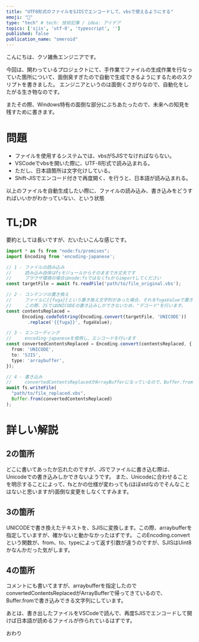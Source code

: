 ```yaml
---
title: "UTF8形式のファイルをSJISでエンコードして、vbsで使えるようにする"
emoji: "🎃"
type: "tech" # tech: 技術記事 / idea: アイデア
topics: ['sjis', 'utf-8', 'typescript', '']
published: false
publication_name: "omeroid"
---
```


こんにちは、クソ雑魚エンジニアです。

今回は、関わっているプロジェクトにて、手作業でファイルの生成作業を行なっていた箇所について、面倒臭すぎたので自動で生成できるようにするためのスクリプトを書きました。
エンジニアというのは面倒くさがりなので、自動化をしたがる生き物なのです。

またその際、Windows特有の面倒な部分にぶちあたったので、未来への知見を残すために書きます。

# 問題

- ファイルを使用するシステムでは、vbsがSJISでなければならない。
- VSCodeでvbsを開いた際に、UTF-8形式で読み込まれる。
- ただし、日本語箇所は文字化けしている。
- Shift-JISでエンコード付きで再度開く、を行うと、日本語が読み込まれる。

以上のファイルを自動生成したい際に、ファイルの読み込み、書き込みをどうすればいいかがわかっていない、という状態

# TL;DR

要約としては長いですが、だいたいこんな感じです。

```ts
import * as fs from "node:fs/promises";
import Encoding from 'encoding-japanese';

// 1 - ファイルの読み込み
//     読み込み自体はfsモジュールからそのままで大丈夫です
//     ブラウザ環境の場合はnode:fsではなくfsからimportしてください
const targetFile = await fs.readFile('path/to/file_original.vbs');

// 2 - コンテンツの置き換え
//     ファイルに{{fuga}}という置き換え文字列があった場合、それをfugaValueで置き換える
//     この際、JSではUNICODEの書き込みしかできないため、"デコード"を行います。
const contentsReplaced =
      Encoding.codeToString(Encoding.convert(targetFile, 'UNICODE'))
        .replace('{{fuga}}', fugaValue);

// 3 - エンコーディング
//     encoding-japaneseを使用し、エンコードを行います
const convertedContentsReplaced = Encoding.convert(contentsReplaced, {
  from: 'UNICODE',
  to: 'SJIS',
  type: 'arraybuffer',
});

// 4 - 書き込み
//     convertedContentsReplacedがArrayBufferになっているので、Buffer.fromからデータを取ります。
await fs.writeFile(
  "path/to/file_replaced.vbs",
  Buffer.from(convertedContentsReplaced)
);

```

# 詳しい解説

## 2の箇所
どこに書いてあったか忘れたのですが、JSでファイルに書き込む際は、Unicodeでの書き込みしかできないようです。
また、Unicodeに合わせることを明示することによって、fsとかの仕様が変わっても(ほぼstdなのでそんなことはないと思いますが)面倒な変更をしなくてすみます。

## 3の箇所
UNICODEで書き換えたテキストを、SJISに変換します。この際、arraybufferを指定していますが、確かないと動かなかったはずです。
このEncoding.convertという関数が、from、to、typeによって返す引数が違うのですが、SJISはUint8かなんかだった気がします。

## 4の箇所
コメントにも書いてますが、arraybufferを指定したのでconvertedContentsReplacedがArrayBufferで帰ってきているので、Buffer.fromで書き込みできる文字列にしています。

あとは、書き出したファイルをVSCodeで読んで、再度SJISでエンコードして開けば日本語が読めるファイルが作られているはずです。

おわり
